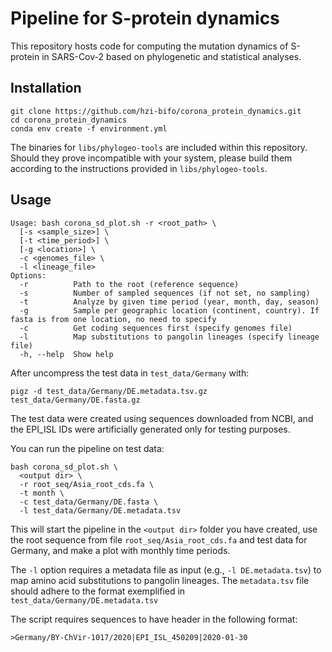 # Pipeline for S-protein dynamics
This repository hosts code for computing the mutation dynamics of S-protein in SARS-Cov-2 based on phylogenetic and statistical analyses.

## Installation

```
git clone https://github.com/hzi-bifo/corona_protein_dynamics.git
cd corona_protein_dynamics
conda env create -f environment.yml
```
The binaries for `libs/phylogeo-tools` are included within this repository. Should they prove incompatible with your system, please build them according to the instructions provided in `libs/phylogeo-tools`.

## Usage

```shell
Usage: bash corona_sd_plot.sh -r <root_path> \
  [-s <sample_size>] \
  [-t <time_period>] \
  [-g <location>] \
  -c <genomes_file> \
  -l <lineage_file>
Options:
  -r          Path to the root (reference sequence)
  -s          Number of sampled sequences (if not set, no sampling)
  -t          Analyze by given time period (year, month, day, season)
  -g          Sample per geographic location (continent, country). If fasta is from one location, no need to specify
  -c          Get coding sequences first (specify genomes file)
  -l          Map substitutions to pangolin lineages (specify lineage file)
  -h, --help  Show help
```

After uncompress the test data in `test_data/Germany` with:
```shell
pigz -d test_data/Germany/DE.metadata.tsv.gz test_data/Germany/DE.fasta.gz
```
The test data were created using sequences downloaded from NCBI, and the EPI_ISL IDs were artificially generated only for testing purposes.

You can run the pipeline on test data:
```shell
bash corona_sd_plot.sh \
  <output dir> \
  -r root_seq/Asia_root_cds.fa \
  -t month \
  -c test_data/Germany/DE.fasta \
  -l test_data/Germany/DE.metadata.tsv
```

This will start the pipeline in the `<output dir>` folder you have created, use the root sequence from file `root_seq/Asia_root_cds.fa` and test data for Germany, and make a plot with monthly time periods.

The `-l` option requires a metadata file as input (e.g., `-l DE.metadata.tsv`) to map amino acid substitutions to pangolin lineages. The `metadata.tsv` file should adhere to the format exemplified in `test_data/Germany/DE.metadata.tsv`

The script requires sequences to have header in the following format:
```shell
>Germany/BY-ChVir-1017/2020|EPI_ISL_450209|2020-01-30
```
